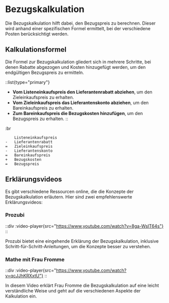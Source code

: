 # Bezugskalkulation

Die Bezugskalkulation hilft dabei, den Bezugspreis zu berechnen. Dieser wird anhand einer spezifischen Formel ermittelt, bei der verschiedene Posten berücksichtigt werden.

## Kalkulationsformel

Die Formel zur Bezugskalkulation gliedert sich in mehrere Schritte, bei denen Rabatte abgezogen und Kosten hinzugefügt werden, um den endgültigen Bezugspreis zu ermitteln.

::list{type="primary"}
- **Vom Listeneinkaufspreis den Lieferantenrabatt abziehen**, um den Zieleinkaufspreis zu erhalten.
- **Vom Zieleinkaufspreis das Lieferantenskonto abziehen**, um den Bareinkaufspreis zu erhalten.
- **Zum Bareinkaufspreis die Bezugskosten hinzufügen**, um den Bezugspreis zu erhalten.
::

:br

```text
    Listeneinkaufspreis
-   Lieferantenrabatt
=   Zieleinkaufspreis
-   Lieferantenskonto
=   Bareinkaufspreis
+   Bezugskosten
=   Bezugspreis
```

## Erklärungsvideos

Es gibt verschiedene Ressourcen online, die die Konzepte der Bezugskalkulation erläutern. Hier sind zwei empfehlenswerte Erklärungsvideos:

### Prozubi
::div
  :video-player{src="https://www.youtube.com/watch?v=8ga-WsIT64s"}
::

Prozubi bietet eine eingehende Erklärung der Bezugskalkulation, inklusive Schritt-für-Schritt-Anleitungen, um die Konzepte besser zu verstehen.

### Mathe mit Frau Fromme
::div
  :video-player{src="https://www.youtube.com/watch?v=qcJJhKRXxtU"}
::

In diesem Video erklärt Frau Fromme die Bezugskalkulation auf eine leicht verständliche Weise und geht auf die verschiedenen Aspekte der Kalkulation ein.
